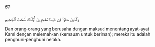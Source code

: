 ##### 51

<span class="ayah">وَٱلَّذِينَ سَعَوْا۟ فِىٓ ءَايَٰتِنَا مُعَٰجِزِينَ أُو۟لَٰٓئِكَ أَصْحَٰبُ ٱلْجَحِيمِ</span>

<span class="ayah_translation">Dan orang-orang yang berusaha dengan maksud menentang ayat-ayat Kami dengan melemahkan (kemauan untuk beriman); mereka itu adalah penghuni-penghuni neraka.</span>
